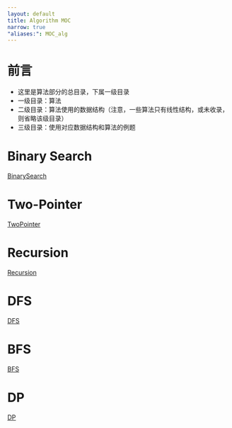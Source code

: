```yaml
---
layout: default
title: Algorithm MOC
narrow: true
"aliases:": MOC_alg
---
```


# 前言

- 这里是算法部分的总目录，下属一级目录
- 一级目录：算法
- 二级目录：算法使用的数据结构（注意，一些算法只有线性结构，或未收录，则省略该级目录）
- 三级目录：使用对应数据结构和算法的例题

# Binary Search

[BinarySearch](/algorithmn-notes/binarysearch.html)

# Two-Pointer

[TwoPointer](/algorithmn-notes/twopointer.html)

# Recursion

[Recursion](/algorithmn-notes/recursion.html)

# DFS

[DFS](/algorithmn-notes/dfs.html)

# BFS

[BFS](/algorithmn-notes/BFS.html)

# DP

[DP](/algorithmn-notes/DP.html)
